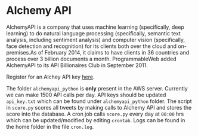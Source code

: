 # Alchemy API
AlchemyAPI is a company that uses machine learning (specifically, deep learning) to do natural language processing (specifically, semantic text analysis, including sentiment analysis) and computer vision (specifically, face detection and recognition) for its clients both over the cloud and on-premises.As of February 2014, it claims to have clients in 36 countries and process over 3 billion documents a month. ProgrammableWeb added AlchemyAPI to its API Billionaires Club in September 2011.

Register for an Alchey API key [here](http://www.alchemyapi.com/api/register.html).

The folder `alchemyapi_python` is **only** present in the AWS server. Currently we can make 1500 API calls per day. 
API keys should be updated `api_key.txt` which can be found under `alchemyapi_python` folder.
The script in `score.py` scores all tweets by making calls to Alchemy API and stores the score into the database.
A cron job calls `score.py` every day at `00:00` hrs which can be updated/modified by editing `crontab`.
Logs can be found in the home folder in the file `cron.log`. 

